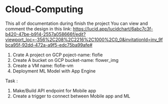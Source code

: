 # Cloud-Computing
This all of documentation during finish the project
You can view and comment the design in this link: https://lucid.app/lucidchart/6abc7c3f-b420-47be-b914-2557a058666f/edit?viewport_loc=-356%2C208%2C2216%2C1000%2C0_0&invitationId=inv_9fbca95f-92dd-472a-a9f5-edc75ba99afe#

1. Crate A project on GCP poject-name: flofie
2. Create A bucket on GCP bucket-name: flower_img
3. Create a VM name: flofie-vm
4. Deployment ML Model with App Engine

Task :
1. Make/Build API endpoint for Mobile app
2. Create a trigger to connect between Mobile app and ML
